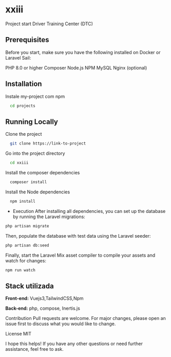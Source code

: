 
# xxiii 
Project start Driver Training Center (DTC)


## Prerequisites
Before you start, make sure you have the following installed on Docker or Laravel Sail:

PHP 8.0 or higher
Composer
Node.js
NPM
MySQL
Nginx (optional)

## Installation

Instale my-project com npm

```bash
  cd projects
```
    
## Running Locally

Clone the project

```bash
  git clone https://link-to-project
```

Go into the project directory

```bash
  cd xxiii
```
Install the composer dependencies

```bash
  composer install
```
Install the Node dependencies
```bash
  npm install
```
- Execution
  After installing all dependencies, you can set up the database by running the Laravel migrations:

```bash 
php artisan migrate
```

  Then, populate the database with test data using the Laravel seeder:

```bash
php artisan db:seed
```

  Finally, start the Laravel Mix asset compiler to compile your assets and watch for changes:

```bash
npm run watch
```



## Stack utilizada

**Front-end:** Vuejs3,TailwindCSS,Npm

**Back-end:** php, compose, Inertis.js 


Contribution
Pull requests are welcome. For major changes, please open an issue first to discuss what you would like to change.

License
MIT

I hope this helps! If you have any other questions or need further assistance, feel free to ask.
